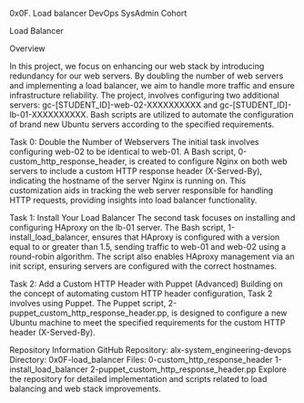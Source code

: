 0x0F. Load balancer DevOps SysAdmin Cohort 


Load Balancer

Overview

In this project, we focus on enhancing our web stack by introducing redundancy for our web servers. By doubling the number of web servers and implementing a load balancer, we aim to handle more traffic and ensure infrastructure reliability. The project, involves configuring two additional servers: gc-[STUDENT_ID]-web-02-XXXXXXXXXX and gc-[STUDENT_ID]-lb-01-XXXXXXXXXX. Bash scripts are utilized to automate the configuration of brand new Ubuntu servers according to the specified requirements.

Task 0: Double the Number of Webservers
The initial task involves configuring web-02 to be identical to web-01. A Bash script, 0-custom_http_response_header, is created to configure Nginx on both web servers to include a custom HTTP response header (X-Served-By), indicating the hostname of the server Nginx is running on. This customization aids in tracking the web server responsible for handling HTTP requests, providing insights into load balancer functionality.

Task 1: Install Your Load Balancer
The second task focuses on installing and configuring HAproxy on the lb-01 server. The Bash script, 1-install_load_balancer, ensures that HAproxy is configured with a version equal to or greater than 1.5, sending traffic to web-01 and web-02 using a round-robin algorithm. The script also enables HAproxy management via an init script, ensuring servers are configured with the correct hostnames.

Task 2: Add a Custom HTTP Header with Puppet (Advanced)
Building on the concept of automating custom HTTP header configuration, Task 2 involves using Puppet. The Puppet script, 2-puppet_custom_http_response_header.pp, is designed to configure a new Ubuntu machine to meet the specified requirements for the custom HTTP header (X-Served-By).

Repository Information
GitHub Repository: alx-system_engineering-devops
Directory: 0x0F-load_balancer
Files:
0-custom_http_response_header
1-install_load_balancer
2-puppet_custom_http_response_header.pp
Explore the repository for detailed implementation and scripts related to load balancing and web stack improvements.
